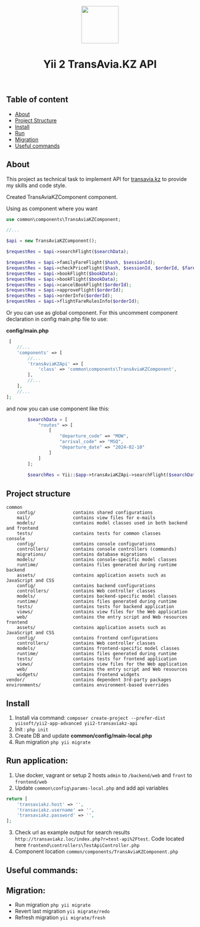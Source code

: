 <p align="center">
    <a href="https://github.com/yiisoft" target="_blank">
        <img src="https://avatars0.githubusercontent.com/u/993323" height="100px">
    </a>
    <h1 align="center">Yii 2 TransAvia.KZ API</h1>
    <br>
</p>

## Table of content
- [About](#About)
- [Project Structure](#project-structure)
- [Install](#install)
- [Run](#run-application)
- [Migration](#migration)
- [Useful commands](#useful-commands)

## About
This project as technical task to implement API for [transavia.kz](http://docs.transavia.kz/en) to provide my skills and code style.

Created TransAviaKZComponent component. 

Using as component where you want

```php
use common\components\TransAviaKZComponent;

//... 

$api = new TransAviaKZComponent();

$requestRes = $api->searchFlight($searchData);

$requestRes = $api->familyFareFlight($hash, $sessionId);
$requestRes = $api->checkPriceFlight($hash, $sessionId, $orderId, $fareHash);
$requestRes = $api->bookFlight($bookData);
$requestRes = $api->bookFlight($bookData);
$requestRes = $api->cancelBookFlight($orderId);
$requestRes = $api->approveFlight($orderId);
$requestRes = $api->orderInfo($orderId);
$requestRes = $api->flightFareRulesInfo($orderId);
```

Or you can use as global component. For this uncomment component declaration in config main.php file to use:

**config/main.php**
```php
 [
    //...
    'components' => [
        //...
        'transAviaKZApi' => [
            'class' => 'common\components\TransAviaKZComponent',
        ],
        //...
    ],
    //...
];
```

and now you can use component like this:

```php
        $searchData = [
            "routes" => [
                [
                    "departure_code" => "MOW",
                    "arrival_code" => "MSQ",
                    "departure_date" => "2024-02-10"
                ]
            ]
        ]; 
        
        $searchRes = Yii::$app->transAviaKZApi->searchFlight($searchData);
```

## Project structure

```
common
    config/              contains shared configurations
    mail/                contains view files for e-mails
    models/              contains model classes used in both backend and frontend
    tests/               contains tests for common classes    
console
    config/              contains console configurations
    controllers/         contains console controllers (commands)
    migrations/          contains database migrations
    models/              contains console-specific model classes
    runtime/             contains files generated during runtime
backend
    assets/              contains application assets such as JavaScript and CSS
    config/              contains backend configurations
    controllers/         contains Web controller classes
    models/              contains backend-specific model classes
    runtime/             contains files generated during runtime
    tests/               contains tests for backend application    
    views/               contains view files for the Web application
    web/                 contains the entry script and Web resources
frontend
    assets/              contains application assets such as JavaScript and CSS
    config/              contains frontend configurations
    controllers/         contains Web controller classes
    models/              contains frontend-specific model classes
    runtime/             contains files generated during runtime
    tests/               contains tests for frontend application
    views/               contains view files for the Web application
    web/                 contains the entry script and Web resources
    widgets/             contains frontend widgets
vendor/                  contains dependent 3rd-party packages
environments/            contains environment-based overrides
```

## Install

1. Install via command: ```composer create-project --prefer-dist yiisoft/yii2-app-advanced yii2-transaviakz-api```
2. Init : ```php init```
3. Create DB and update **common/config/main-local.php**
4. Run migration ```php yii migrate```

## Run application:

1. Use docker, vagrant or setup 2 hosts `admin` to `/backend/web` and `front` to `frontend/web`
2. Update `common\config\params-local.php` and add api variables
```php
return [
    'transaviakz.host' => '',
    'transaviakz.username' => '',
    'transaviakz.password' => '',
];
```
3. Check url as example output for search results `http://transaviakz.loc/index.php?r=test-api%2Ftest`. Code located here `frontend\controllers\TestApiController.php`
3. Component location `common/components/TransAviaKZComponent.php`



## Useful commands:

## Migration:
* Run migration ```php yii migrate```
* Revert last migration ```yii migrate/redo```
* Refresh migration ```yii migrate/fresh ```